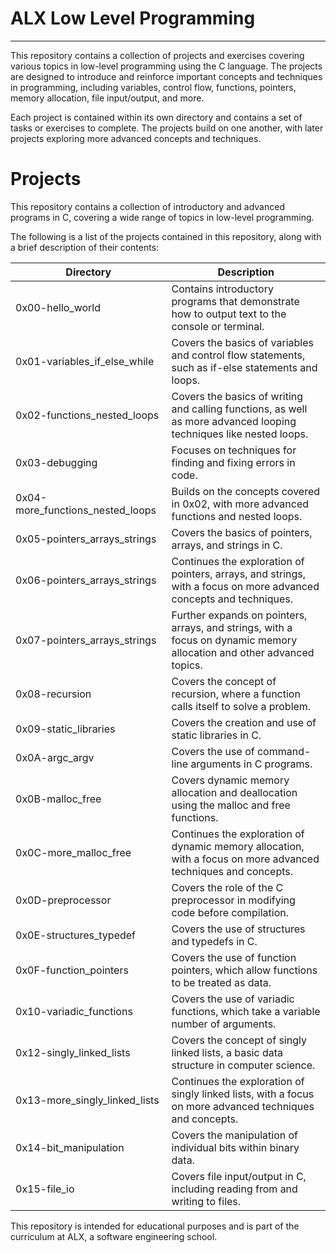 # ALX Low Level Programming
----------------------------------------------------------------------------------------------------------------------------------------------------
This repository contains a collection of projects and exercises covering various topics in low-level programming using the C language. The projects are designed to introduce and reinforce important concepts and techniques in programming, including variables, control flow, functions, pointers, memory allocation, file input/output, and more.

Each project is contained within its own directory and contains a set of tasks or exercises to complete. The projects build on one another, with later projects exploring more advanced concepts and techniques.

# Projects

This repository contains a collection of introductory and advanced programs in C, covering a wide range of topics in low-level programming.

The following is a list of the projects contained in this repository, along with a brief description of their contents:

| Directory | Description |
| --- | --- |
| 0x00-hello_world | Contains introductory programs that demonstrate how to output text to the console or terminal. |
| 0x01-variables_if_else_while | Covers the basics of variables and control flow statements, such as if-else statements and loops. |
| 0x02-functions_nested_loops | Covers the basics of writing and calling functions, as well as more advanced looping techniques like nested loops. |
| 0x03-debugging | Focuses on techniques for finding and fixing errors in code. |
| 0x04-more_functions_nested_loops | Builds on the concepts covered in 0x02, with more advanced functions and nested loops. |
| 0x05-pointers_arrays_strings | Covers the basics of pointers, arrays, and strings in C. |
| 0x06-pointers_arrays_strings | Continues the exploration of pointers, arrays, and strings, with a focus on more advanced concepts and techniques. |
| 0x07-pointers_arrays_strings | Further expands on pointers, arrays, and strings, with a focus on dynamic memory allocation and other advanced topics. |
| 0x08-recursion | Covers the concept of recursion, where a function calls itself to solve a problem. |
| 0x09-static_libraries | Covers the creation and use of static libraries in C. |
| 0x0A-argc_argv | Covers the use of command-line arguments in C programs. |
| 0x0B-malloc_free | Covers dynamic memory allocation and deallocation using the malloc and free functions. |
| 0x0C-more_malloc_free | Continues the exploration of dynamic memory allocation, with a focus on more advanced techniques and concepts. |
| 0x0D-preprocessor | Covers the role of the C preprocessor in modifying code before compilation. |
| 0x0E-structures_typedef | Covers the use of structures and typedefs in C. |
| 0x0F-function_pointers | Covers the use of function pointers, which allow functions to be treated as data. |
| 0x10-variadic_functions | Covers the use of variadic functions, which take a variable number of arguments. |
| 0x12-singly_linked_lists | Covers the concept of singly linked lists, a basic data structure in computer science. |
| 0x13-more_singly_linked_lists | Continues the exploration of singly linked lists, with a focus on more advanced techniques and concepts. |
| 0x14-bit_manipulation | Covers the manipulation of individual bits within binary data. |
| 0x15-file_io | Covers file input/output in C, including reading from and writing to files. |

This repository is intended for educational purposes and is part of the curriculum at ALX, a software engineering school.


